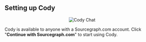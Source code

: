## Setting up Cody

<p align="center">
  <img src="https://storage.googleapis.com/sourcegraph-assets/cody-setup.gif" alt="Cody Chat"/>
</p>

Cody is available to anyone with a Sourcegraph.com account. Click "**Continue with Sourcegraph.com**" to start using Cody.
